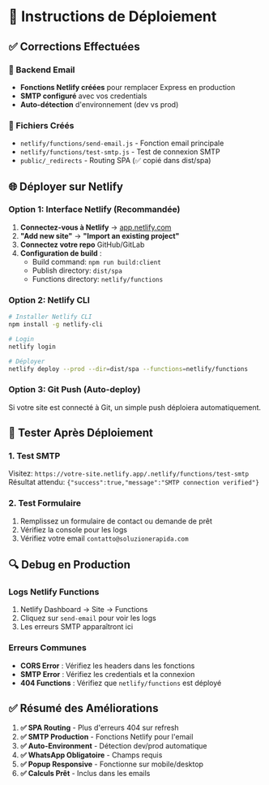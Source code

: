 # 🚀 Instructions de Déploiement

## ✅ Corrections Effectuées

### 🔧 Backend Email

- **Fonctions Netlify créées** pour remplacer Express en production
- **SMTP configuré** avec vos credentials
- **Auto-détection** d'environnement (dev vs prod)

### 📁 Fichiers Créés

- `netlify/functions/send-email.js` - Fonction email principale
- `netlify/functions/test-smtp.js` - Test de connexion SMTP
- `public/_redirects` - Routing SPA (✅ copié dans dist/spa)

## 🌐 Déployer sur Netlify

### Option 1: Interface Netlify (Recommandée)

1. **Connectez-vous à Netlify** → [app.netlify.com](https://app.netlify.com)
2. **"Add new site"** → **"Import an existing project"**
3. **Connectez votre repo** GitHub/GitLab
4. **Configuration de build** :
   - Build command: `npm run build:client`
   - Publish directory: `dist/spa`
   - Functions directory: `netlify/functions`

### Option 2: Netlify CLI

```bash
# Installer Netlify CLI
npm install -g netlify-cli

# Login
netlify login

# Déployer
netlify deploy --prod --dir=dist/spa --functions=netlify/functions
```

### Option 3: Git Push (Auto-deploy)

Si votre site est connecté à Git, un simple push déploiera automatiquement.

## 🧪 Tester Après Déploiement

### 1. Test SMTP

Visitez: `https://votre-site.netlify.app/.netlify/functions/test-smtp`
Résultat attendu: `{"success":true,"message":"SMTP connection verified"}`

### 2. Test Formulaire

1. Remplissez un formulaire de contact ou demande de prêt
2. Vérifiez la console pour les logs
3. Vérifiez votre email `contatto@soluzionerapida.com`

## 🔍 Debug en Production

### Logs Netlify Functions

1. Netlify Dashboard → Site → Functions
2. Cliquez sur `send-email` pour voir les logs
3. Les erreurs SMTP apparaîtront ici

### Erreurs Communes

- **CORS Error** : Vérifiez les headers dans les fonctions
- **SMTP Error** : Vérifiez les credentials et la connexion
- **404 Functions** : Vérifiez que `netlify/functions` est déployé

## ✅ Résumé des Améliorations

1. **✅ SPA Routing** - Plus d'erreurs 404 sur refresh
2. **✅ SMTP Production** - Fonctions Netlify pour l'email
3. **✅ Auto-Environment** - Détection dev/prod automatique
4. **✅ WhatsApp Obligatoire** - Champs requis
5. **✅ Popup Responsive** - Fonctionne sur mobile/desktop
6. **✅ Calculs Prêt** - Inclus dans les emails
